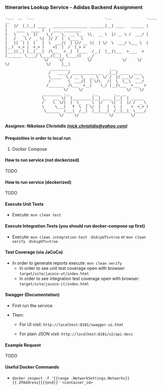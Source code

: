 ### Itineraries Lookup Service - Adidas Backend Assignment


```
.___  __  .__                                 .__                .____                  __
|   |/  |_|__| ____   ________________ _______|__| ____   ______ |    |    ____   ____ |  | ____ ________
|   \   __\  |/    \_/ __ \_  __ \__  \\_  __ \  |/ __ \ /  ___/ |    |   /  _ \ /  _ \|  |/ /  |  \____ \
|   ||  | |  |   |  \  ___/|  | \// __ \|  | \/  \  ___/ \___ \  |    |__(  <_> |  <_> )    <|  |  /  |_> >
|___||__| |__|___|  /\___  >__|  (____  /__|  |__|\___  >____  > |_______ \____/ \____/|__|_ \____/|   __/
                  \/     \/           \/              \/     \/          \/                 \/     |__|
                     _________                  .__
                    /   _____/ ______________  _|__| ____  ____
                    \_____  \_/ __ \_  __ \  \/ /  |/ ___\/ __ \
                    /        \  ___/|  | \/\   /|  \  \__\  ___/
                   /_______  /\___  >__|    \_/ |__|\___  >___  >
                           \/     \/                    \/    \/
                 _________ .__          .__       .__ __
                 \_   ___ \|  |_________|__| ____ |__|  | ______
                 /    \  \/|  |  \_  __ \  |/    \|  |  |/ /  _ \
                 \     \___|   Y  \  | \/  |   |  \  |    <  <_> )
                  \______  /___|  /__|  |__|___|  /__|__|_ \____/
                         \/     \/              \/        \/     
```

##### Assignee: Nikolaos Christidis (nick.christidis@yahoo.com)


#### Prequisities in order to local run
1) Docker Compose


#### How to run service (not dockerized)
TODO


#### How to run service (dockerized)
TODO


#### Execute Unit Tests
* Execute: `mvn clean test`


#### Execute Integration Tests (you should run docker-compose up first)
* Execute: `mvn clean integration-test -DskipUTs=true` or `mvn clean verify -DskipUTs=true`


#### Test Coverage (via JaCoCo)
* In order to generate reports execute: `mvn clean verify`
    * In order to see unit test coverage open with browser: `target/site/jacoco-ut/index.html`
    * In order to see integration test coverage open with browser: `target/site/jacoco-it/index.html`


#### Swagger (Documentation)
* First run the service.

* Then:
    * For UI visit: `http://localhost:8181/swagger-ui.html`

    * For plain JSON visit: `http://localhost:8181/v2/api-docs`


#### Example Request
TODO


#### Useful Docker Commands

* `docker inspect -f '{{range .NetworkSettings.Networks}}{{.IPAddress}}{{end}}' <container_id>`